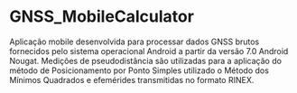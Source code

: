 # GNSS_MobileCalculator
 Aplicação mobile desenvolvida para processar dados GNSS brutos fornecidos pelo sistema operacional Android a partir da versão 7.0 Android Nougat.
 Medições de pseudodistância são utilizadas para a aplicação do método de Posicionamento por Ponto Simples utilizado o Método dos Mínimos Quadrados e efemérides transmitidas no formato RINEX.
 
